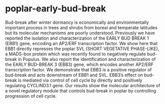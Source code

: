 # poplar-early-bud-break
Bud-break after winter dormancy is economically and environmentally important process in trees and shrubs from boreal and temperate latitudes but its molecular mechanisms are poorly understood. Previously we have reported the isolation and characterization of the EARLY BUD BREAK 1 (EBB1) gene, encoding an AP2/ERF transcription factor. We show here that EBB1 directly represses the poplar SVL (SHORT VEGETATIVE PHASE-LIKE), a MADS-box protein which was recently found to negatively regulate bud-break in Populus. We also report the identification and characterization of the EARLY BUD-BREAK 3 (EBB3) gene, which encodes another AP2/ERF transcription factor. We demonstrate that EBB3 is a positive regulator of bud-break and acts downstream of EBB1 and SVL. EBB3’s effect on bud-break is mediated via control of cell cycle by directly and positively regulating CYCLIND3.1 gene. Our results show the molecular architecture of a novel regulatory module that controls bud-break in poplar by controlling progression of cell cycle.
